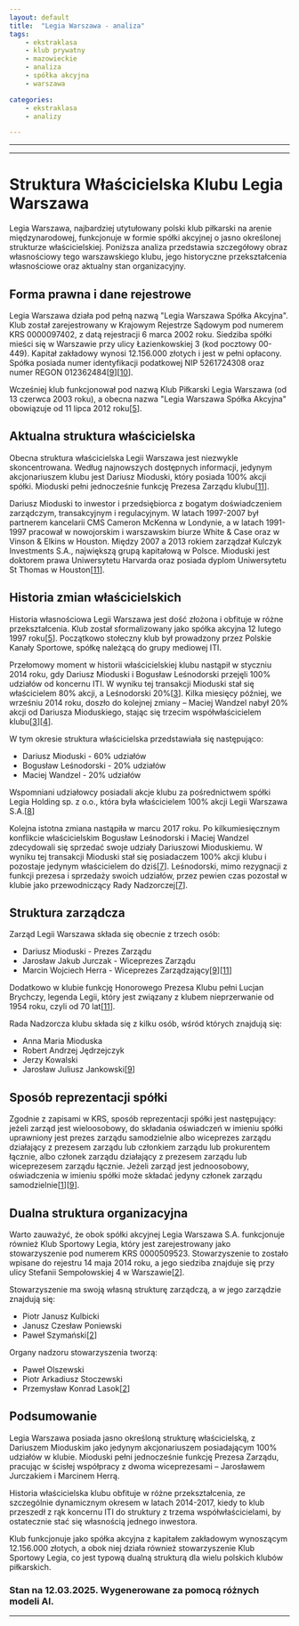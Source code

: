 ```yaml
---
layout: default
title:  "Legia Warszawa - analiza"
tags: 
    - ekstraklasa
    - klub prywatny
    - mazowieckie
    - analiza
    - spółka akcyjna
    - warszawa

categories:
    - ekstraklasa
    - analizy

---
```


[1]: https://rejestr.io/krs/97402/legia-warszawa  
[2]: https://krs-pobierz.pl/klub-sportowy-legia-i5303848  
[3]: https://www.forbes.pl/wiadomosci/maciej-wandzel-nowym-wspolwlascicielem-legii-warszawa/wj8mrzp  
[4]: https://wspieramrozwoj.pl/legia-warszawa-s-a/  
[5]: https://pl.wikipedia.org/wiki/Legia_Warszawa_(pi%C5%82ka_no%C5%BCna)  
[6]: http://rejestrkrs.pl/legia_warszawa_spolka_akcyjna,0000097402,1.html  
[7]: https://tvrepublika.pl/Sport/Zmiana-wlascicielska-w-Legii-Warszawa-faktem-Klub-w-rekach-Mioduskiego/46137  
[8]: https://www.doradzamy.to/artykuly/konflikt-w-legii-warszawa-jakie-wnioski-dla-twojej-spolki  
[9]: https://krs-pobierz.pl/legia-warszawa-spolka-akcyjna-i62306  
[10]: https://legia.com/kontakt  
[11]: https://legia.com/wladze-klubu  
[12]: https://www.biznesradar.pl/akcjonariat/GPW  
[13]: https://www.money.pl/gospodarka/wiadomosci/artykul/fortuna-entertainment-wezwanie-wycofanie,230,0,2395366.html  
[14]: https://legia.com/regulaminy/RaportFinansowy_Legia2019_lite_FINAL.pdf  
[15]: https://tvn24.pl/tvnwarszawa/najnowsze/warszawa-konflikt-ratusza-i-mioduskiego-o-korty-st5616619  
[16]: https://www.wyszukiwarkakrs.pl/profile/0000097402  
[17]: https://przegladsportowy.onet.pl/pilka-nozna/ekstraklasa/rewolucja-w-legii-warszawa-jacek-zielinski-juz-nie-jest-dyrektorem-sportowym/2x9ep7f  
[18]: https://pliki.legia.pl/Raport%20finansowy%20na%2030.06.2022.pdf  
[19]: http://pliki.legia.pl/Pierwsze%20zawiadomienie%2028.09.2020.pdf  
[20]: https://sport.tvp.pl/58724872/korty-legii-warszawa-ponownie-we-wlasciwej-spolce-dariusz-mioduski-cofnal-decyzje  
[21]: https://rejestr.io/krs/97402/legia-warszawa/powiazania  
[22]: https://www.rdc.pl/aktualnosci/mioduski-prezesem-i-jedynym-wlascicielem-legii-warszawa_F4U4MwAE3IKtN3j8yiEH  
[23]: http://pliki.legia.pl/RAPORT_2020_zmieniony.pdf  
[24]: https://www.imsig.pl/krs/0000097402  
[25]: http://pliki.legia.pl/LW_Sprawozdanie%20finansowe_2018.pdf  
[26]: https://aleo.com/pl/firma/legia-warszawa-spolka-akcyjna  

---
---

# Struktura Właścicielska Klubu Legia Warszawa

Legia Warszawa, najbardziej utytułowany polski klub piłkarski na arenie międzynarodowej, funkcjonuje w formie spółki akcyjnej o jasno określonej strukturze właścicielskiej. Poniższa analiza przedstawia szczegółowy obraz własnościowy tego warszawskiego klubu, jego historyczne przekształcenia własnościowe oraz aktualny stan organizacyjny.

## Forma prawna i dane rejestrowe

Legia Warszawa działa pod pełną nazwą "Legia Warszawa Spółka Akcyjna". Klub został zarejestrowany w Krajowym Rejestrze Sądowym pod numerem KRS 0000097402, z datą rejestracji 6 marca 2002 roku. Siedziba spółki mieści się w Warszawie przy ulicy Łazienkowskiej 3 (kod pocztowy 00-449). Kapitał zakładowy wynosi 12.156.000 złotych i jest w pełni opłacony. Spółka posiada numer identyfikacji podatkowej NIP 5261724308 oraz numer REGON 012362484\[[9]\]\[[10]\].

Wcześniej klub funkcjonował pod nazwą Klub Piłkarski Legia Warszawa (od 13 czerwca 2003 roku), a obecna nazwa "Legia Warszawa Spółka Akcyjna" obowiązuje od 11 lipca 2012 roku\[[5]\].

## Aktualna struktura właścicielska

Obecna struktura właścicielska Legii Warszawa jest niezwykle skoncentrowana. Według najnowszych dostępnych informacji, jedynym akcjonariuszem klubu jest Dariusz Mioduski, który posiada 100% akcji spółki. Mioduski pełni jednocześnie funkcję Prezesa Zarządu klubu\[[11]\].

Dariusz Mioduski to inwestor i przedsiębiorca z bogatym doświadczeniem zarządczym, transakcyjnym i regulacyjnym. W latach 1997-2007 był partnerem kancelarii CMS Cameron McKenna w Londynie, a w latach 1991-1997 pracował w nowojorskim i warszawskim biurze White & Case oraz w Vinson & Elkins w Houston. Między 2007 a 2013 rokiem zarządzał Kulczyk Investments S.A., największą grupą kapitałową w Polsce. Mioduski jest doktorem prawa Uniwersytetu Harvarda oraz posiada dyplom Uniwersytetu St Thomas w Houston\[[11]\].

## Historia zmian właścicielskich

Historia własnościowa Legii Warszawa jest dość złożona i obfituje w różne przekształcenia. Klub został sformalizowany jako spółka akcyjna 12 lutego 1997 roku\[[5]\]. Początkowo stołeczny klub był prowadzony przez Polskie Kanały Sportowe, spółkę należącą do grupy mediowej ITI.

Przełomowy moment w historii właścicielskiej klubu nastąpił w styczniu 2014 roku, gdy Dariusz Mioduski i Bogusław Leśnodorski przejęli 100% udziałów od koncernu ITI. W wyniku tej transakcji Mioduski stał się właścicielem 80% akcji, a Leśnodorski 20%\[[3]\]. Kilka miesięcy później, we wrześniu 2014 roku, doszło do kolejnej zmiany – Maciej Wandzel nabył 20% akcji od Dariusza Mioduskiego, stając się trzecim współwłaścicielem klubu\[[3]\]\[[4]\].

W tym okresie struktura właścicielska przedstawiała się następująco:
- Dariusz Mioduski - 60% udziałów
- Bogusław Leśnodorski - 20% udziałów
- Maciej Wandzel - 20% udziałów

Wspomniani udziałowcy posiadali akcje klubu za pośrednictwem spółki Legia Holding sp. z o.o., która była właścicielem 100% akcji Legii Warszawa S.A.\[[8]\]

Kolejna istotna zmiana nastąpiła w marcu 2017 roku. Po kilkumiesięcznym konflikcie właścicielskim Bogusław Leśnodorski i Maciej Wandzel zdecydowali się sprzedać swoje udziały Dariuszowi Mioduskiemu. W wyniku tej transakcji Mioduski stał się posiadaczem 100% akcji klubu i pozostaje jedynym właścicielem do dziś\[[7]\]. Leśnodorski, mimo rezygnacji z funkcji prezesa i sprzedaży swoich udziałów, przez pewien czas pozostał w klubie jako przewodniczący Rady Nadzorczej\[[7]\].

## Struktura zarządcza

Zarząd Legii Warszawa składa się obecnie z trzech osób:
- Dariusz Mioduski - Prezes Zarządu
- Jarosław Jakub Jurczak - Wiceprezes Zarządu
- Marcin Wojciech Herra - Wiceprezes Zarządzający\[[9]\]\[[11]\]

Dodatkowo w klubie funkcję Honorowego Prezesa Klubu pełni Lucjan Brychczy, legenda Legii, który jest związany z klubem nieprzerwanie od 1954 roku, czyli od 70 lat\[[11]\].

Rada Nadzorcza klubu składa się z kilku osób, wśród których znajdują się:
- Anna Maria Mioduska
- Robert Andrzej Jędrzejczyk
- Jerzy Kowalski
- Jarosław Juliusz Jankowski\[[9]\]

## Sposób reprezentacji spółki

Zgodnie z zapisami w KRS, sposób reprezentacji spółki jest następujący: jeżeli zarząd jest wieloosobowy, do składania oświadczeń w imieniu spółki uprawniony jest prezes zarządu samodzielnie albo wiceprezes zarządu działający z prezesem zarządu lub członkiem zarządu lub prokurentem łącznie, albo członek zarządu działający z prezesem zarządu lub wiceprezesem zarządu łącznie. Jeżeli zarząd jest jednoosobowy, oświadczenia w imieniu spółki może składać jedyny członek zarządu samodzielnie\[[1]\]\[[9]\].

## Dualna struktura organizacyjna

Warto zauważyć, że obok spółki akcyjnej Legia Warszawa S.A. funkcjonuje również Klub Sportowy Legia, który jest zarejestrowany jako stowarzyszenie pod numerem KRS 0000509523. Stowarzyszenie to zostało wpisane do rejestru 14 maja 2014 roku, a jego siedziba znajduje się przy ulicy Stefanii Sempołowskiej 4 w Warszawie\[[2]\].

Stowarzyszenie ma swoją własną strukturę zarządczą, a w jego zarządzie znajdują się:
- Piotr Janusz Kulbicki
- Janusz Czesław Poniewski
- Paweł Szymański\[[2]\]

Organy nadzoru stowarzyszenia tworzą:
- Paweł Olszewski
- Piotr Arkadiusz Stoczewski
- Przemysław Konrad Lasok\[[2]\]

## Podsumowanie

Legia Warszawa posiada jasno określoną strukturę właścicielską, z Dariuszem Mioduskim jako jedynym akcjonariuszem posiadającym 100% udziałów w klubie. Mioduski pełni jednocześnie funkcję Prezesa Zarządu, pracując w ścisłej współpracy z dwoma wiceprezesami – Jarosławem Jurczakiem i Marcinem Herrą.

Historia właścicielska klubu obfituje w różne przekształcenia, ze szczególnie dynamicznym okresem w latach 2014-2017, kiedy to klub przeszedł z rąk koncernu ITI do struktury z trzema współwłaścicielami, by ostatecznie stać się własnością jednego inwestora.

Klub funkcjonuje jako spółka akcyjna z kapitałem zakładowym wynoszącym 12.156.000 złotych, a obok niej działa również stowarzyszenie Klub Sportowy Legia, co jest typową dualną strukturą dla wielu polskich klubów piłkarskich.

### Stan na 12.03.2025. Wygenerowane za pomocą różnych modeli AI.
---